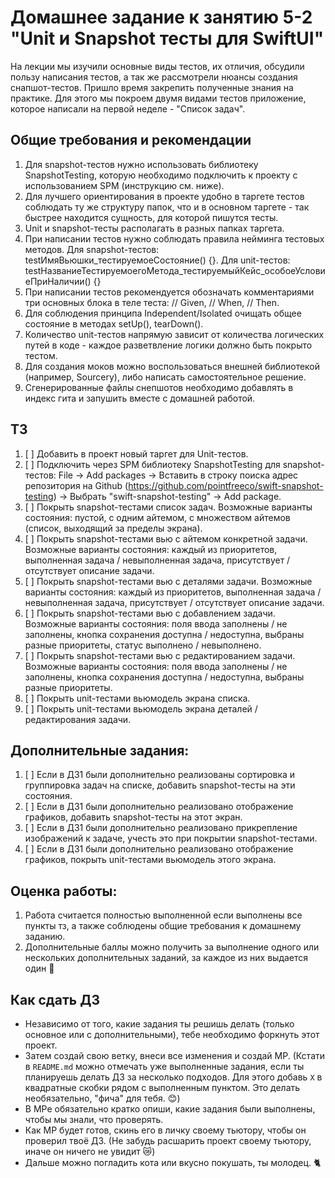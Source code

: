 # Домашнее задание к занятию 5-2 "Unit и Snapshot тесты для SwiftUI"

На лекции мы изучили основные виды тестов, их отличия, обсудили пользу написания тестов, а так же рассмотрели нюансы создания снапшот-тестов. Пришло время закрепить полученные знания на практике. Для этого мы покроем двумя видами тестов приложение, которое написали на первой неделе - "Список задач".

## Общие требования и рекомендации
1. Для snapshot-тестов нужно использовать библиотеку SnapshotTesting, которую необходимо подключить к проекту с использованием SPM (инструкцию см. ниже).
2. Для лучшего ориентирования в проекте удобно в таргете тестов соблюдать ту же структуру папок, что и в основном таргете - так быстрее находится сущность, для которой пишутся тесты.
3. Unit и snapshot-тесты располагать в разных папках таргета.
3. При написании тестов нужно соблюдать правила нейминга тестовых методов. Для snapshot-тестов: testИмяВьюшки\_тестируемоеСостояние() {}. Для unit-тестов: testНазваниеТестируемоегоМетода\_тестируемыйКейс\_особоеУсловиеПриНаличии() {}
4. При написании тестов рекомендуется обозначать комментариями три основных блока в теле теста: // Given, // When, // Then.
5. Для соблюдения принципа Independent/Isolated очищать общее состояние в методах setUp(), tearDown().
6. Количество unit-тестов напрямую зависит от количества логических путей в коде - каждое разветвление логики должно быть покрыто тестом.
7. Для создания моков можно воспользоваться внешней библиотекой (например, Sourcery), либо написать самостоятельное решение.
8. Сгенерированные файлы снепшотов необходимо добавлять в индекс гита и запушить вместе с домашней работой.

## ТЗ

1. [ ] Добавить в проект новый таргет для Unit-тестов.
2. [ ] Подключить через SPM библиотеку SnapshotTesting для snapshot-тестов: File -> Add packages -> Вставить в строку поиска адрес репозитория на Github (https://github.com/pointfreeco/swift-snapshot-testing) -> Выбрать "swift-snapshot-testing" -> Add package.
3. [ ] Покрыть snapshot-тестами список задач. Возможные варианты состояния: пустой, с одним айтемом, с множеством айтемов (список, выходящий за пределы экрана).
4. [ ] Покрыть snapshot-тестами вью с айтемом конкретной задачи. Возможные варианты состояния: каждый из приоритетов, выполненная задача / невыполненная задача, присутствует / отсутствует описание задачи.
5. [ ] Покрыть snapshot-тестами вью с деталями задачи. Возможные варианты состояния: каждый из приоритетов, выполненная задача / невыполненная задача, присутствует / отсутствует описание задачи.
6. [ ] Покрыть snapshot-тестами вью с добавлением задачи. Возможные варианты состояния: поля ввода заполнены / не заполнены, кнопка сохранения доступна / недоступна, выбраны разные приоритеты, статус выполнено / невыполнено.
7. [ ] Покрыть snapshot-тестами вью с редактированием задачи. Возможные варианты состояния: поля ввода заполнены / не заполнены, кнопка сохранения доступна / недоступна, выбраны разные приоритеты.
8. [ ] Покрыть unit-тестами вьюмодель экрана списка.
9. [ ] Покрыть unit-тестами вьюмодель экрана деталей / редактирования задачи.


## Дополнительные задания:
1. [ ] Если в ДЗ1 были дополнительно реализованы сортировка и группировка задач на списке, добавить snapshot-тесты на эти состояния.
2. [ ] Если в ДЗ1 были дополнительно реализовано отображение графиков, добавить snapshot-тесты на этот экран.
3. [ ] Если в ДЗ1 были дополнительно реализовано прикрепление изображений к задаче, учесть это при покрытии snapshot-тестами.
4. [ ] Если в ДЗ1 были дополнительно реализовано отображение графиков, покрыть unit-тестами вьюмодель этого экрана.

## Оценка работы:

1. Работа считается полностью выполненной если выполнены все пункты тз, а также соблюдены общие требования к домашнему заданию.
2. Дополнительные баллы можно получить за выполнение одного или нескольких дополнительных заданий, за каждое из них выдается один 💎

## Как сдать ДЗ
- Независимо от того, какие задания ты решишь делать (только основное или с дополнительными), тебе необходимо форкнуть этот проект. 
- Затем создай свою ветку, внеси все изменения и создай МР. (Кстати в `README.md` можно отмечать уже выполненные задания, если ты планируешь делать ДЗ за несколько подходов. Для этого добавь `X` в квадратные скобки рядом с выполненным пунктом. Это делать необязательно, "фича" для тебя. 😊)
- В МРе обязательно кратко опиши, какие задания были выполнены, чтобы мы знали, что проверять. 
- Как МР будет готов, скинь его в личку своему тьютору, чтобы он проверил твоё ДЗ. (Не забудь расшарить проект своему тьютору, иначе он ничего не увидит 😿)
- Дальше можно погладить кота или вкусно покушать, ты молодец. 🐈
